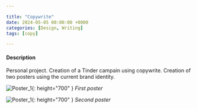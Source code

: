```yaml
---

title: "Copywrite"
date: 2024-05-05 00:00:00 +0000
categories: [Design, Writing]
tags: [copy]

---
```


#### Description

Personal project. Creation of a Tinder campain using copywrite. 
Creation of two posters using the current brand identity.

![Poster_1](../assets/img/copy/Artboard%201.png){: height="700" }
_First poster_

![Poster_1](../assets/img/copy/Artboard%201%20copy.png){: height="700" }
_Second poster_
